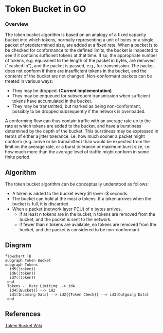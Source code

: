 # Token Bucket in GO

### Overview

The token bucket algorithm is based on an analogy of a fixed capacity bucket into which tokens, normally representing a unit of bytes or a single packet of predetermined size, are added at a fixed rate. When a packet is to be checked for conformance to the defined limits, the bucket is inspected to see if it contains sufficient tokens at that time. If so, the appropriate number of tokens, e.g. equivalent to the length of the packet in bytes, are removed ("cashed in"), and the packet is passed, e.g., for transmission. The packet does not conform if there are insufficient tokens in the bucket, and the contents of the bucket are not changed. Non-conformant packets can be treated in various ways:

- They may be dropped. **(Current Implementation)**
- They may be enqueued for subsequent transmission when sufficient tokens have accumulated in the bucket.
- They may be transmitted, but marked as being non-conformant, possibly to be dropped subsequently if the network is overloaded.

A conforming flow can thus contain traffic with an average rate up to the rate at which tokens are added to the bucket, and have a burstiness determined by the depth of the bucket. This burstiness may be expressed in terms of either a jitter tolerance, i.e. how much sooner a packet might conform (e.g. arrive or be transmitted) than would be expected from the limit on the average rate, or a burst tolerance or maximum burst size, i.e. how much more than the average level of traffic might conform in some finite period.


## Algorithm

The token bucket algorithm can be conceptually understood as follows:

- A token is added to the bucket every $1 \over r$ seconds.
- The bucket can hold at the most $b$ tokens. If a token arrives when the bucket is full, it is discarded.
- When a packet (network layer PDU) of n bytes arrives,
  - if at least n tokens are in the bucket, n tokens are removed from the bucket, and the packet is sent to the network.
  - if fewer than n tokens are available, no tokens are removed from the bucket, and the packet is considered to be non-conformant.

## Diagram

```mermaid
flowchart TB
subgraph Token Bucket
subgraph Tokens
  id5((token))
  id6((token))
  id7((token))
 end
 Tokens -. Rate Limiting .-> id4
  id4[(Bucket)] --> id2
  id1[Incoming Data] --> id2{{Token Check}} --> id3[Outgoing Data]
 end
```

## References

[Token Bucket Wiki](https://www.wikiwand.com/en/Token_bucket)

